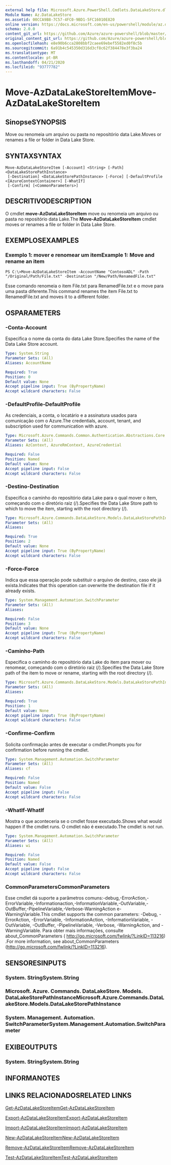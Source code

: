 ```yaml
---
external help file: Microsoft.Azure.PowerShell.Cmdlets.DataLakeStore.dll-Help.xml
Module Name: Az.DataLakeStore
ms.assetid: 00CCA9B8-7C57-4FC0-9BD1-5FC16010E820
online version: https://docs.microsoft.com/en-us/powershell/module/az.datalakestore/move-azdatalakestoreitem
schema: 2.0.0
content_git_url: https://github.com/Azure/azure-powershell/blob/master/src/DataLakeStore/DataLakeStore/help/Move-AzDataLakeStoreItem.md
original_content_git_url: https://github.com/Azure/azure-powershell/blob/master/src/DataLakeStore/DataLakeStore/help/Move-AzDataLakeStoreItem.md
ms.openlocfilehash: e8e90b6cca2808bbf2caee69ebef5582ed0f8c5b
ms.sourcegitcommit: 6a91b4c545350d316d3cf8c62f384478e3f3ba24
ms.translationtype: MT
ms.contentlocale: pt-BR
ms.lasthandoff: 04/21/2020
ms.locfileid: "93777782"
---
```

# <span data-ttu-id="f85dd-101">Move-AzDataLakeStoreItem</span><span class="sxs-lookup"><span data-stu-id="f85dd-101">Move-AzDataLakeStoreItem</span></span>

## <span data-ttu-id="f85dd-102">Sinopse</span><span class="sxs-lookup"><span data-stu-id="f85dd-102">SYNOPSIS</span></span>
<span data-ttu-id="f85dd-103">Move ou renomeia um arquivo ou pasta no repositório data Lake.</span><span class="sxs-lookup"><span data-stu-id="f85dd-103">Moves or renames a file or folder in Data Lake Store.</span></span>

## <span data-ttu-id="f85dd-104">SYNTAX</span><span class="sxs-lookup"><span data-stu-id="f85dd-104">SYNTAX</span></span>

```
Move-AzDataLakeStoreItem [-Account] <String> [-Path] <DataLakeStorePathInstance>
 [-Destination] <DataLakeStorePathInstance> [-Force] [-DefaultProfile <IAzureContextContainer>] [-WhatIf]
 [-Confirm] [<CommonParameters>]
```

## <span data-ttu-id="f85dd-105">DESCRITIVO</span><span class="sxs-lookup"><span data-stu-id="f85dd-105">DESCRIPTION</span></span>
<span data-ttu-id="f85dd-106">O cmdlet **move-AzDataLakeStoreItem** move ou renomeia um arquivo ou pasta no repositório data Lake.</span><span class="sxs-lookup"><span data-stu-id="f85dd-106">The **Move-AzDataLakeStoreItem** cmdlet moves or renames a file or folder in Data Lake Store.</span></span>

## <span data-ttu-id="f85dd-107">EXEMPLOS</span><span class="sxs-lookup"><span data-stu-id="f85dd-107">EXAMPLES</span></span>

### <span data-ttu-id="f85dd-108">Exemplo 1: mover e renomear um item</span><span class="sxs-lookup"><span data-stu-id="f85dd-108">Example 1: Move and rename an item</span></span>
```
PS C:\>Move-AzDataLakeStoreItem -AccountName "ContosoADL" -Path "/Original/Path/File.txt" -Destination "/New/Path/RenamedFile.txt"
```

<span data-ttu-id="f85dd-109">Esse comando renomeia o item File.txt para RenamedFile.txt e o move para uma pasta diferente.</span><span class="sxs-lookup"><span data-stu-id="f85dd-109">This command renames the item File.txt to RenamedFile.txt and moves it to a different folder.</span></span>

## <span data-ttu-id="f85dd-110">OS</span><span class="sxs-lookup"><span data-stu-id="f85dd-110">PARAMETERS</span></span>

### <span data-ttu-id="f85dd-111">-Conta</span><span class="sxs-lookup"><span data-stu-id="f85dd-111">-Account</span></span>
<span data-ttu-id="f85dd-112">Especifica o nome da conta do data Lake Store.</span><span class="sxs-lookup"><span data-stu-id="f85dd-112">Specifies the name of the Data Lake Store account.</span></span>

```yaml
Type: System.String
Parameter Sets: (All)
Aliases: AccountName

Required: True
Position: 0
Default value: None
Accept pipeline input: True (ByPropertyName)
Accept wildcard characters: False
```

### <span data-ttu-id="f85dd-113">-DefaultProfile</span><span class="sxs-lookup"><span data-stu-id="f85dd-113">-DefaultProfile</span></span>
<span data-ttu-id="f85dd-114">As credenciais, a conta, o locatário e a assinatura usados para comunicação com o Azure.</span><span class="sxs-lookup"><span data-stu-id="f85dd-114">The credentials, account, tenant, and subscription used for communication with azure.</span></span>

```yaml
Type: Microsoft.Azure.Commands.Common.Authentication.Abstractions.Core.IAzureContextContainer
Parameter Sets: (All)
Aliases: AzContext, AzureRmContext, AzureCredential

Required: False
Position: Named
Default value: None
Accept pipeline input: False
Accept wildcard characters: False
```

### <span data-ttu-id="f85dd-115">-Destino</span><span class="sxs-lookup"><span data-stu-id="f85dd-115">-Destination</span></span>
<span data-ttu-id="f85dd-116">Especifica o caminho do repositório data Lake para o qual mover o item, começando com o diretório raiz (/).</span><span class="sxs-lookup"><span data-stu-id="f85dd-116">Specifies the Data Lake Store path to which to move the item, starting with the root directory (/).</span></span>

```yaml
Type: Microsoft.Azure.Commands.DataLakeStore.Models.DataLakeStorePathInstance
Parameter Sets: (All)
Aliases:

Required: True
Position: 2
Default value: None
Accept pipeline input: True (ByPropertyName)
Accept wildcard characters: False
```

### <span data-ttu-id="f85dd-117">-Force</span><span class="sxs-lookup"><span data-stu-id="f85dd-117">-Force</span></span>
<span data-ttu-id="f85dd-118">Indica que essa operação pode substituir o arquivo de destino, caso ele já exista.</span><span class="sxs-lookup"><span data-stu-id="f85dd-118">Indicates that this operation can overwrite the destination file if it already exists.</span></span>

```yaml
Type: System.Management.Automation.SwitchParameter
Parameter Sets: (All)
Aliases:

Required: False
Position: 3
Default value: None
Accept pipeline input: True (ByPropertyName)
Accept wildcard characters: False
```

### <span data-ttu-id="f85dd-119">-Caminho</span><span class="sxs-lookup"><span data-stu-id="f85dd-119">-Path</span></span>
<span data-ttu-id="f85dd-120">Especifica o caminho do repositório data Lake do item para mover ou renomear, começando com o diretório raiz (/).</span><span class="sxs-lookup"><span data-stu-id="f85dd-120">Specifies the Data Lake Store path of the item to move or rename, starting with the root directory (/).</span></span>

```yaml
Type: Microsoft.Azure.Commands.DataLakeStore.Models.DataLakeStorePathInstance
Parameter Sets: (All)
Aliases:

Required: True
Position: 1
Default value: None
Accept pipeline input: True (ByPropertyName)
Accept wildcard characters: False
```

### <span data-ttu-id="f85dd-121">-Confirme</span><span class="sxs-lookup"><span data-stu-id="f85dd-121">-Confirm</span></span>
<span data-ttu-id="f85dd-122">Solicita confirmação antes de executar o cmdlet.</span><span class="sxs-lookup"><span data-stu-id="f85dd-122">Prompts you for confirmation before running the cmdlet.</span></span>

```yaml
Type: System.Management.Automation.SwitchParameter
Parameter Sets: (All)
Aliases: cf

Required: False
Position: Named
Default value: False
Accept pipeline input: False
Accept wildcard characters: False
```

### <span data-ttu-id="f85dd-123">-WhatIf</span><span class="sxs-lookup"><span data-stu-id="f85dd-123">-WhatIf</span></span>
<span data-ttu-id="f85dd-124">Mostra o que aconteceria se o cmdlet fosse executado.</span><span class="sxs-lookup"><span data-stu-id="f85dd-124">Shows what would happen if the cmdlet runs.</span></span>
<span data-ttu-id="f85dd-125">O cmdlet não é executado.</span><span class="sxs-lookup"><span data-stu-id="f85dd-125">The cmdlet is not run.</span></span>

```yaml
Type: System.Management.Automation.SwitchParameter
Parameter Sets: (All)
Aliases: wi

Required: False
Position: Named
Default value: False
Accept pipeline input: False
Accept wildcard characters: False
```

### <span data-ttu-id="f85dd-126">CommonParameters</span><span class="sxs-lookup"><span data-stu-id="f85dd-126">CommonParameters</span></span>
<span data-ttu-id="f85dd-127">Esse cmdlet dá suporte a parâmetros comuns:-debug,-ErrorAction,-ErrorVariable,-Informationaction,-InformationVariable,-OutVariable,-OutBuffer,-PipelineVariable,-Verbose-WarningAction e-WarningVariable.</span><span class="sxs-lookup"><span data-stu-id="f85dd-127">This cmdlet supports the common parameters: -Debug, -ErrorAction, -ErrorVariable, -InformationAction, -InformationVariable, -OutVariable, -OutBuffer, -PipelineVariable, -Verbose, -WarningAction, and -WarningVariable.</span></span> <span data-ttu-id="f85dd-128">Para obter mais informações, consulte about_CommonParameters ( http://go.microsoft.com/fwlink/?LinkID=113216) .</span><span class="sxs-lookup"><span data-stu-id="f85dd-128">For more information, see about_CommonParameters (http://go.microsoft.com/fwlink/?LinkID=113216).</span></span>

## <span data-ttu-id="f85dd-129">SENSORES</span><span class="sxs-lookup"><span data-stu-id="f85dd-129">INPUTS</span></span>

### <span data-ttu-id="f85dd-130">System. String</span><span class="sxs-lookup"><span data-stu-id="f85dd-130">System.String</span></span>

### <span data-ttu-id="f85dd-131">Microsoft. Azure. Commands. DataLakeStore. Models. DataLakeStorePathInstance</span><span class="sxs-lookup"><span data-stu-id="f85dd-131">Microsoft.Azure.Commands.DataLakeStore.Models.DataLakeStorePathInstance</span></span>

### <span data-ttu-id="f85dd-132">System. Management. Automation. SwitchParameter</span><span class="sxs-lookup"><span data-stu-id="f85dd-132">System.Management.Automation.SwitchParameter</span></span>

## <span data-ttu-id="f85dd-133">EXIBE</span><span class="sxs-lookup"><span data-stu-id="f85dd-133">OUTPUTS</span></span>

### <span data-ttu-id="f85dd-134">System. String</span><span class="sxs-lookup"><span data-stu-id="f85dd-134">System.String</span></span>

## <span data-ttu-id="f85dd-135">INFORMA</span><span class="sxs-lookup"><span data-stu-id="f85dd-135">NOTES</span></span>

## <span data-ttu-id="f85dd-136">LINKS RELACIONADOS</span><span class="sxs-lookup"><span data-stu-id="f85dd-136">RELATED LINKS</span></span>

[<span data-ttu-id="f85dd-137">Get-AzDataLakeStoreItem</span><span class="sxs-lookup"><span data-stu-id="f85dd-137">Get-AzDataLakeStoreItem</span></span>](./Get-AzDataLakeStoreItem.md)

[<span data-ttu-id="f85dd-138">Export-AzDataLakeStoreItem</span><span class="sxs-lookup"><span data-stu-id="f85dd-138">Export-AzDataLakeStoreItem</span></span>](./Export-AzDataLakeStoreItem.md)

[<span data-ttu-id="f85dd-139">Import-AzDataLakeStoreItem</span><span class="sxs-lookup"><span data-stu-id="f85dd-139">Import-AzDataLakeStoreItem</span></span>](./Import-AzDataLakeStoreItem.md)

[<span data-ttu-id="f85dd-140">New-AzDataLakeStoreItem</span><span class="sxs-lookup"><span data-stu-id="f85dd-140">New-AzDataLakeStoreItem</span></span>](./New-AzDataLakeStoreItem.md)

[<span data-ttu-id="f85dd-141">Remove-AzDataLakeStoreItem</span><span class="sxs-lookup"><span data-stu-id="f85dd-141">Remove-AzDataLakeStoreItem</span></span>](./Remove-AzDataLakeStoreItem.md)

[<span data-ttu-id="f85dd-142">Test-AzDataLakeStoreItem</span><span class="sxs-lookup"><span data-stu-id="f85dd-142">Test-AzDataLakeStoreItem</span></span>](./Test-AzDataLakeStoreItem.md)


